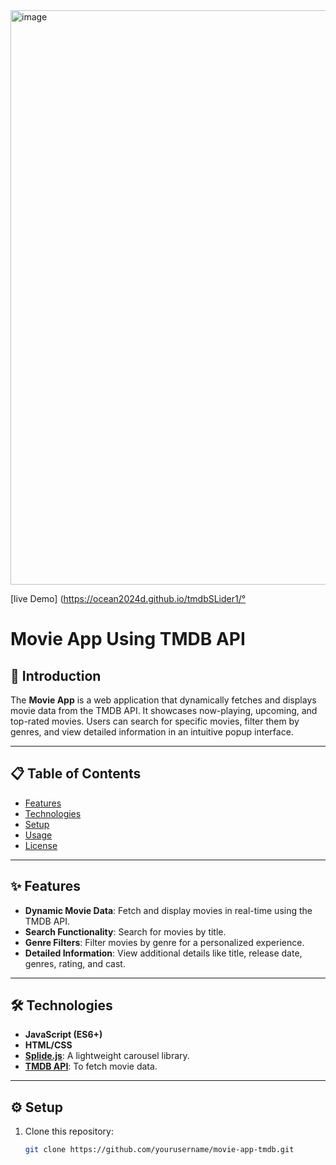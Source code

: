 <img width="919" alt="image" src="https://github.com/user-attachments/assets/47d6ce3a-f4c3-45f0-9a62-ef2ff968803b" />


[live Demo] (https://ocean2024d.github.io/tmdbSLider1/°

# Movie App Using TMDB API

## 📖 Introduction
The **Movie App** is a web application that dynamically fetches and displays movie data from the TMDB API. It showcases now-playing, upcoming, and top-rated movies. Users can search for specific movies, filter them by genres, and view detailed information in an intuitive popup interface.

---

## 📋 Table of Contents
- [Features](#features)
- [Technologies](#technologies)
- [Setup](#setup)
- [Usage](#usage)
- [License](#license)

---

## ✨ Features
- **Dynamic Movie Data**: Fetch and display movies in real-time using the TMDB API.
- **Search Functionality**: Search for movies by title.
- **Genre Filters**: Filter movies by genre for a personalized experience.
- **Detailed Information**: View additional details like title, release date, genres, rating, and cast.

---

## 🛠 Technologies
- **JavaScript (ES6+)**
- **HTML/CSS**
- **[Splide.js](https://splidejs.com/)**: A lightweight carousel library.
- **[TMDB API](https://www.themoviedb.org/documentation/api)**: To fetch movie data.

---

## ⚙️ Setup
1. Clone this repository:
   ```bash
   git clone https://github.com/yourusername/movie-app-tmdb.git
